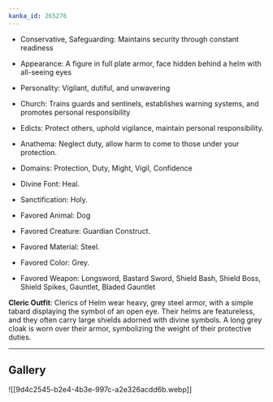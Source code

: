 ```yaml
---
kanka_id: 265276
---
```


* Conservative, Safeguarding: Maintains security through constant readiness
* Appearance: A figure in full plate armor, face hidden behind a helm with all-seeing eyes
* Personality: Vigilant, dutiful, and unwavering
* Church: Trains guards and sentinels, establishes warning systems, and promotes personal responsibility

* Edicts: Protect others, uphold vigilance, maintain personal responsibility.
* Anathema: Neglect duty, allow harm to come to those under your protection.
* Domains: Protection, Duty, Might, Vigil, Confidence
* Divine Font: Heal.
* Sanctification: Holy.
* Favored Animal: Dog
* Favored Creature: Guardian Construct.
* Favored Material: Steel.
* Favored Color: Grey.
* Favored Weapon: Longsword, Bastard Sword, Shield Bash, Shield Boss, Shield Spikes, Gauntlet, Bladed Gauntlet

**Cleric Outfit**: Clerics of Helm wear heavy, grey steel armor, with a simple tabard displaying the symbol of an open eye. Their helms are featureless, and they often carry large shields adorned with divine symbols. A long grey cloak is worn over their armor, symbolizing the weight of their protective duties.

---
## Gallery
![[9d4c2545-b2e4-4b3e-997c-a2e326acdd6b.webp]]
